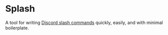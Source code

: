 # Splash

A tool for writing [Discord slash commands](https://discord.com/developers/docs/interactions/application-commands) quickly, easily, and with minimal boilerplate.
